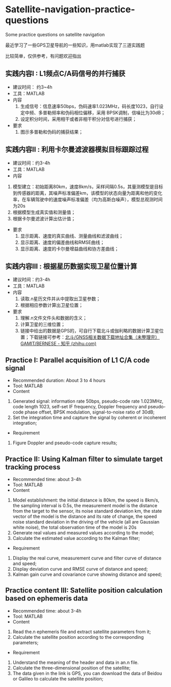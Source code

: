 # Satellite-navigation-practice-questions
Some practice questions on satellite navigation

最近学习了一些GPS卫星导航的一些知识，用matlab实现了三道实践题

比较简单，仅供参考，有问题欢迎指出
## 实践内容I : L1频点C/A码信号的并行捕获
- 建议时间： 约3~4h
- 工具：MATLAB
- 内容
    1. 生成信号：信息速率50bps，伪码速率1.023MHz，码长度1023，自行设定中频、多普勒频率和伪码相位偏移，采用 BPSK调制，信噪比为30dB；
    2. 设定积分时间，采用相干或者非相干积分对信号进行捕获；
- 要求
    1. 图示多普勒和伪码的捕获结果；
## 实践内容II : 利用卡尔曼滤波器模拟目标跟踪过程
- 建议时间：约3-4h
- 工具：MATLAB
- 内容
1. 模型建立：初始距离80km，速度8km/s，采样间隔0.5s，其量测模型是目标到传感器的距离，其噪声标准偏差km，该模型的状态向量为距离和他的变化率，在车辆驾驶中的速度噪声标准偏差（均为高斯白噪声），模型总观测时间为20s
2. 根据模型生成真实值和测量值；
3. 根据卡尔曼滤波计算出估计值；
- 要求
    1. 显示距离、速度的真实曲线、测量曲线和滤波曲线；
    2. 显示距离、速度的偏差曲线和RMSE曲线；
    3. 显示距离、速度的卡尔曼增益曲线和协方差曲线；
## 实践内容Ⅲ : 根据星历数据实现卫星位置计算
- 建议时间：约3-4h
- 工具：MATLAB
- 内容
    1. 读取.n星历文件并从中提取出卫星参数；
    2. 根据相应参数计算出卫星位置；   
- 要求
    1. 理解.n文件文件头和数据的含义；
    2. 计算卫星的三维位置；
    3. 链接中给出的数据是GPS的，可自行下载北斗或伽利略的数据计算卫星位置；下载链接可参考：[北斗/GNSS相关数据下载地址合集（未整理完）GAMIT/BERNESE - 知乎 (zhihu.com)](https://zhuanlan.zhihu.com/p/285099374)


## Practice I: Parallel acquisition of L1 C/A code signal
- Recommended duration: About 3 to 4 hours
- Tool: MATLAB
- Content
1. Generated signal: information rate 50bps, pseudo-code rate 1.023MHz, code length 1023, self-set IF frequency, Doppler frequency and pseudo-code phase offset, BPSK modulation, signal-to-noise ratio of 30dB;
2. Set the integration time and capture the signal by coherent or incoherent integration;
- Requirement
1. Figure Doppler and pseudo-code capture results;
## Practice II: Using Kalman filter to simulate target tracking process
- Recommended time: about 3-4h
- Tool: MATLAB
- Content
1. Model establishment: the initial distance is 80km, the speed is 8km/s, the sampling interval is 0.5s, the measurement model is the distance from the target to the sensor, its noise standard deviation km, the state vector of the model is the distance and its rate of change, the speed noise standard deviation in the driving of the vehicle (all are Gaussian white noise), the total observation time of the model is 20s
2. Generate real values and measured values according to the model;
3. Calculate the estimated value according to the Kalman filter;
- Requirement
1. Display the real curve, measurement curve and filter curve of distance and speed;
2. Display deviation curve and RMSE curve of distance and speed;
3. Kalman gain curve and covariance curve showing distance and speed;
## Practice content III: Satellite position calculation based on ephemeris data
- Recommended time: about 3-4h
- Tool: MATLAB
- Content
1. Read the.n ephemeris file and extract satellite parameters from it;
2. Calculate the satellite position according to the corresponding parameters;
- Requirement
1. Understand the meaning of the header and data in an.n file.
2. Calculate the three-dimensional position of the satellite;
3. The data given in the link is GPS, you can download the data of Beidou or Galileo to calculate the satellite position;

